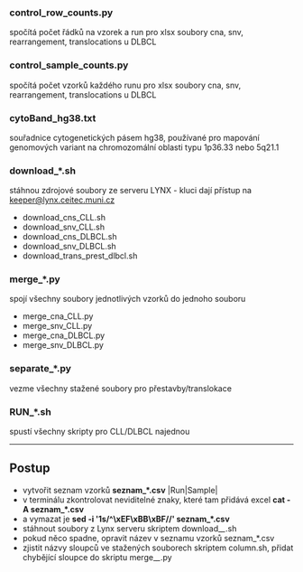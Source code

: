 ### control_row_counts.py
spočítá počet řádků na vzorek a run pro xlsx soubory cna, snv, rearrangement, translocations u DLBCL

### control_sample_counts.py
spočítá počet vzorků každého runu pro xlsx soubory cna, snv, rearrangement, translocations u DLBCL

### cytoBand_hg38.txt
souřadnice cytogenetických pásem hg38, používané pro mapování genomových variant na chromozomální oblasti typu 1p36.33 nebo 5q21.1

### download_*.sh
stáhnou zdrojové soubory ze serveru LYNX - kluci dají přístup na keeper@lynx.ceitec.muni.cz
- download_cns_CLL.sh
- download_snv_CLL.sh
- download_cns_DLBCL.sh
- download_snv_DLBCL.sh
- download_trans_prest_dlbcl.sh

### merge_*.py
spojí všechny soubory jednotlivých vzorků do jednoho souboru
- merge_cna_CLL.py
- merge_snv_CLL.py
- merge_cna_DLBCL.py
- merge_snv_DLBCL.py

### separate_*.py
vezme všechny stažené soubory pro přestavby/translokace

### RUN_*.sh
spustí všechny skripty pro CLL/DLBCL najednou

---

## Postup
- vytvořit seznam vzorků **seznam_*.csv**
    |Run|Sample|
- v terminálu zkontrolovat neviditelné znaky, které tam přidává excel **cat -A seznam_*.csv**
- a vymazat je **sed -i '1s/^\xEF\xBB\xBF//' seznam_*.csv**
- stáhnout soubory z Lynx serveru skriptem download_*_*.sh
- pokud něco spadne, opravit název v seznamu vzorků seznam_*.csv
- zjistit názvy sloupců ve stažených souborech skriptem column.sh, přidat chybějící sloupce do skriptu merge_*_*.py
